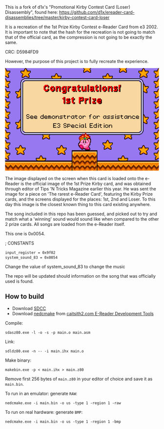 This is a fork of d1x's "Promotional Kirby Contest Card (Loser) Disassembly", found here:
https://github.com/d1x/ereader-card-disassemblies/tree/master/kirby-contest-card-loser


It is a recreation of the 1st Prize Kirby Contest e-Reader Card from e3 2002.
It is important to note that the hash for the recreation is not going to match that of the official card, as the compression is not going to be exactly the same.

CRC: D5984FD9

However, the purpose of this project is to fully recreate the experience.

![ ](screenshot.png)

The image displayed on the screen when this card is loaded onto the e-Reader is the official image of the 1st Prize Kirby card, and was obtained through editor of Tips 'N Tricks Magazine earlier this year.
He was sent the image for a piece on 'The rarest e-Reader Card', featuring the Kirby Prize cards, and the screens displayed for the places: 1st, 2nd and Loser.
To this day this image is the closest known thing to this card existing anywhere.

The song included in this repo has been guessed, and picked out to try and match what a 'winning' sound would sound like when compared to the other 2 prize cards.
All songs are loaded from the e-Reader itself.

This one is 0x0054.

; CONSTANTS

    input_register = 0x9f02
    system_sound_83 = 0x0054

Change the value of system_sound_83 to change the music

The repo will be updated should information on the song that was officially used is found.

## How to build

* Download [SDCC](http://sdcc.sourceforge.net/)
* Download [nedcmake](https://www.caitsith2.com/ereader/tools/nedcmake.rar) from [caitsith2.com E-Reader Development Tools](https://www.caitsith2.com/ereader/devtools.htm)

Compile:
```
sdasz80.exe -l -o -s -p main.o main.asm
```

Link:
```
sdldz80.exe -n -- -i main.ihx main.o
```

Make binary:
```
makebin.exe -p < main.ihx > main.z80
```

Remove first 256 bytes of `main.z80` in your editor of choice and save it as `main.bin`.

To run in an emulator: generate `RAW`:
```
nedcmake.exe -i main.bin -o us -type 1 -region 1 -raw
```

To run on real hardware: generate `BMP`:
```
nedcmake.exe -i main.bin -o us -type 1 -region 1 -bmp
```
